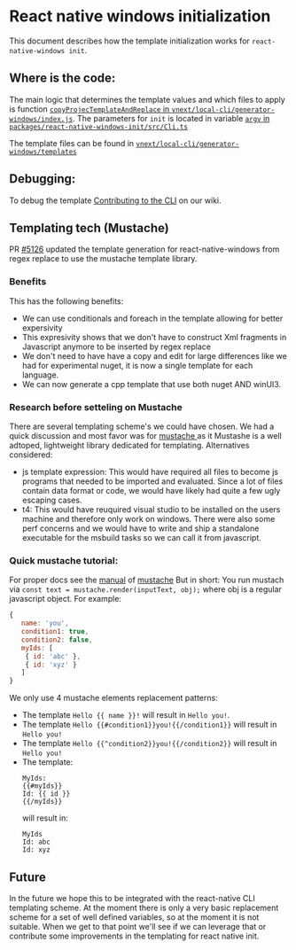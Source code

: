 # React native windows initialization

This document describes how the template initialization works for `react-native-windows init`.

## Where is the code:
The main logic that determines the template values and which files to apply is function [`copyProjecTemplateAndReplace` in `vnext/local-cli/generator-windows/index.js`](https://github.com/microsoft/react-native-windows/blob/master/vnext/local-cli/generator-windows/index.js#L48).
The parameters for `init` is located in variable [`argv` in `packages/react-native-windows-init/src/Cli.ts`](https://github.com/microsoft/react-native-windows/blob/7de1f3843a9754c7fbf744bf3e556fdca78472c1/packages/react-native-windows-init/src/Cli.ts#L27)

The template files can be found in [`vnext/local-cli/generator-windows/templates`](https://github.com/microsoft/react-native-windows/tree/7de1f3843a9754c7fbf744bf3e556fdca78472c1/vnext/local-cli/generator-windows/templates)

## Debugging:
To debug the template [Contributing to the CLI](https://github.com/microsoft/react-native-windows/wiki/Contributing-to-the-CLI) on our wiki.

## Templating tech (Mustache)
PR [#5126](https://github.com/microsoft/react-native-windows/pull/5126) updated the template generation for react-native-windows from regex replace to use the mustache template library. 
### Benefits
This has the following benefits:
* We can use conditionals and foreach in the template allowing for better expersivity
* This expresivity shows that we don't have to construct Xml fragments in Javascript anymore to be inserted by regex replace
* We don't need to have have a copy and edit for large differences like we had for experimental nuget, it is now a single template for each language.
* We can now generate a cpp template that use both nuget AND winUI3.

### Research before setteling on Mustache
There are several templating scheme's we could have chosen. We had a quick discussion and most favor was for [mustache ](https://www.npmjs.com/package/mustache) as it  Mustashe is a well adtoped, lightweight library dedicated for templating.
Alternatives considered:
 * js template expression: This would have required all files to become js programs that needed to be imported and evaluated. Since a lot of files contain data format or code, we would have likely had quite a few ugly escaping cases.
 * t4:  This would have reuquired visual studio to be installed on the users machine and therefore only work on windows. There were also some perf concerns and we would have to write and ship a standalone executable for the msbuild tasks so we can call it from javascript.

### Quick mustache tutorial:
For proper docs see the [manual](http://mustache.github.io/mustache.5.html) of [mustache](http://mustache.github.io/)
But in short:
You run mustach via `const text = mustache.render(inputText, obj);` where obj is a regular javascript object. 
For example:
```js
{
   name: 'you',
   condition1: true,
   condition2: false,
   myIds: [
    { id: 'abc' },
    { id: 'xyz' }
   ]
}
```

We only use 4 mustache elements replacement patterns:
 * The template `Hello {{ name }}!` will result in `Hello you!`.
 * The template `Hello {{#condition1}}you!{{/condition1}}` will result in `Hello you!`
 * The template `Hello {{^condition2}}you!{{/condition2}}` will result in `Hello you!`
 * The template:
   ```
   MyIds:
   {{#myIds}}
   Id: {{ id }}
   {{/myIds}}
   ```
   will result in:
   ```
   MyIds
   Id: abc
   Id: xyz
   ```

## Future
In the future we hope this to be integrated with the react-native CLI templating scheme. At the moment there is only a very basic replacement scheme for a set of well defined variables, so at the moment it is not suitable. When we get to that point we'll see if we can leverage that or contribute some improvements in the templating for react native init.

